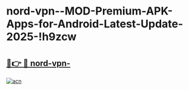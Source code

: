 # nord-vpn--MOD-Premium-APK-Apps-for-Android-Latest-Update-2025-!h9zcw

# <h2><a href="https://bamcv1.esa.edu.pl?title=nord-vpn-&ref=h9zcw">🔗👉 🔴 nord-vpn-</a></h2>

[![acn](https://github.com/user-attachments/assets/0f9c940e-d8b0-45ae-aac7-cd30a18b3e1c)](https://bamcv1.esa.edu.pl?title=nord-vpn-&ref=h9zcw)

